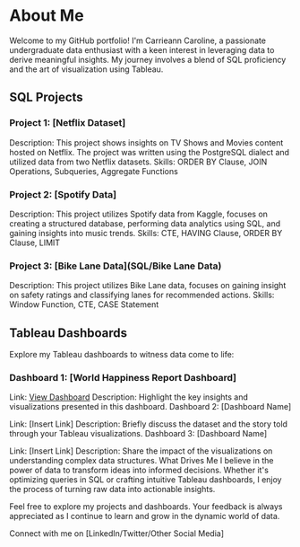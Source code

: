 # About Me
Welcome to my GitHub portfolio! I'm Carrieann Caroline, a passionate undergraduate data enthusiast with a keen interest in leveraging data to derive meaningful insights. My journey involves a blend of SQL proficiency and the art of visualization using Tableau.

## SQL Projects
### Project 1: [Netflix Dataset]
Description: This project shows insights on TV Shows and Movies content hosted on Netflix. The project was written using the PostgreSQL dialect and utilized data from two Netflix datasets.
Skills: ORDER BY Clause, JOIN Operations, Subqueries, Aggregate Functions

### Project 2: [Spotify Data]
Description: This project utilizes Spotify data from Kaggle, focuses on creating a structured database, performing data analytics using SQL, and gaining insights into music trends.
Skills: CTE, HAVING Clause, ORDER BY Clause, LIMIT 

### Project 3: [Bike Lane Data](SQL/Bike Lane Data)
Description: This project utilizes Bike Lane data, focuses on gaining insight on safety ratings and classifying lanes for recommended actions.
Skills: Window Function, CTE, CASE Statement


## Tableau Dashboards
Explore my Tableau dashboards to witness data come to life:

### Dashboard 1: [World Happiness Report Dashboard]

Link: [View Dashboard](https://public.tableau.com/app/profile/carrieann.caroline/viz/WorldHappinessReportDashboard_17004615010980/Dashboard1?publish=yes)
Description: Highlight the key insights and visualizations presented in this dashboard.
Dashboard 2: [Dashboard Name]

Link: [Insert Link]
Description: Briefly discuss the dataset and the story told through your Tableau visualizations.
Dashboard 3: [Dashboard Name]

Link: [Insert Link]
Description: Share the impact of the visualizations on understanding complex data structures.
What Drives Me
I believe in the power of data to transform ideas into informed decisions. Whether it's optimizing queries in SQL or crafting intuitive Tableau dashboards, I enjoy the process of turning raw data into actionable insights.

Feel free to explore my projects and dashboards. Your feedback is always appreciated as I continue to learn and grow in the dynamic world of data.

Connect with me on [LinkedIn/Twitter/Other Social Media] 
